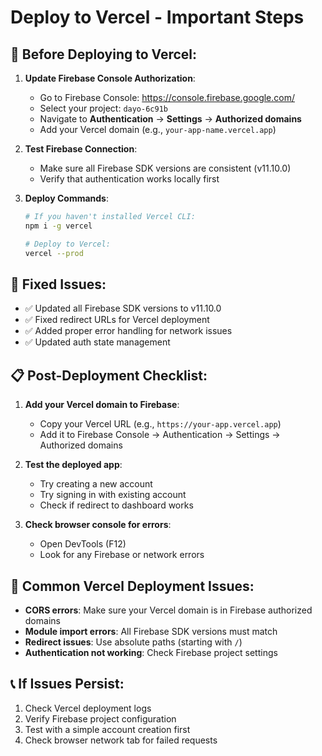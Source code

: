 # Deploy to Vercel - Important Steps

## 🚀 Before Deploying to Vercel:

1. **Update Firebase Console Authorization**:
   - Go to Firebase Console: https://console.firebase.google.com/
   - Select your project: `dayo-6c91b`
   - Navigate to **Authentication** → **Settings** → **Authorized domains**
   - Add your Vercel domain (e.g., `your-app-name.vercel.app`)

2. **Test Firebase Connection**:
   - Make sure all Firebase SDK versions are consistent (v11.10.0)
   - Verify that authentication works locally first

3. **Deploy Commands**:
   ```bash
   # If you haven't installed Vercel CLI:
   npm i -g vercel

   # Deploy to Vercel:
   vercel --prod
   ```

## 🔧 Fixed Issues:

- ✅ Updated all Firebase SDK versions to v11.10.0
- ✅ Fixed redirect URLs for Vercel deployment
- ✅ Added proper error handling for network issues
- ✅ Updated auth state management

## 📋 Post-Deployment Checklist:

1. **Add your Vercel domain to Firebase**:
   - Copy your Vercel URL (e.g., `https://your-app.vercel.app`)
   - Add it to Firebase Console → Authentication → Settings → Authorized domains

2. **Test the deployed app**:
   - Try creating a new account
   - Try signing in with existing account
   - Check if redirect to dashboard works

3. **Check browser console for errors**:
   - Open DevTools (F12)
   - Look for any Firebase or network errors

## 🚨 Common Vercel Deployment Issues:

- **CORS errors**: Make sure your Vercel domain is in Firebase authorized domains
- **Module import errors**: All Firebase SDK versions must match
- **Redirect issues**: Use absolute paths (starting with `/`)
- **Authentication not working**: Check Firebase project settings

## 📞 If Issues Persist:

1. Check Vercel deployment logs
2. Verify Firebase project configuration
3. Test with a simple account creation first
4. Check browser network tab for failed requests
